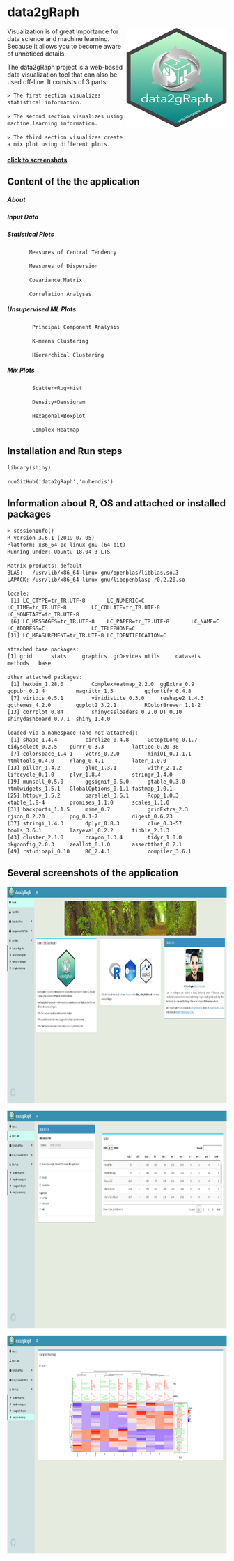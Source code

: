 # data2gRaph


<img align="right" width="230" height="230" src="https://github.com/muhendis/data2gRaph/blob/master/www/logo.png"> Visualization is of great importance for data science and machine learning. Because it allows you to become aware of unnoticed details.

The data2gRaph project is a web-based data visualization tool that can also be used off-line. It consists of 3 parts:

    > The first section visualizes statistical information.

    > The second section visualizes using machine learning information.

    > The third section visualizes create a mix plot using different plots.
    
#### [click to screenshots](https://github.com/muhendis/data2gRaph/tree/master/Example%20graph)

## Content of the the application

##### About
      
##### Input Data
      
##### Statistical Plots
               
           Measures of Central Tendency
               
           Measures of Dispersion
               
           Covariance Matrix
               
           Correlation Analyses

##### Unsupervised ML Plots
               
            Principal Component Analysis 
               
            K-means Clustering
               
            Hierarchical Clustering
               
               
    
##### Mix Plots
               
            Scatter+Rug+Hist
               
            Density+Densigram 
               
            Hexagonal+Boxplot
               
            Complex Heatmap


## Installation and Run steps

```{R}
library(shiny)

runGitHub('data2gRaph','muhendis')
```
##### 


## Information about R, OS and attached or installed packages


```{R}
> sessionInfo()
R version 3.6.1 (2019-07-05)
Platform: x86_64-pc-linux-gnu (64-bit)
Running under: Ubuntu 18.04.3 LTS

Matrix products: default
BLAS:   /usr/lib/x86_64-linux-gnu/openblas/libblas.so.3
LAPACK: /usr/lib/x86_64-linux-gnu/libopenblasp-r0.2.20.so

locale:
 [1] LC_CTYPE=tr_TR.UTF-8       LC_NUMERIC=C               LC_TIME=tr_TR.UTF-8        LC_COLLATE=tr_TR.UTF-8     LC_MONETARY=tr_TR.UTF-8   
 [6] LC_MESSAGES=tr_TR.UTF-8    LC_PAPER=tr_TR.UTF-8       LC_NAME=C                  LC_ADDRESS=C               LC_TELEPHONE=C            
[11] LC_MEASUREMENT=tr_TR.UTF-8 LC_IDENTIFICATION=C       

attached base packages:
[1] grid      stats     graphics  grDevices utils     datasets  methods   base     

other attached packages:
 [1] hexbin_1.28.0         ComplexHeatmap_2.2.0  ggExtra_0.9           ggpubr_0.2.4          magrittr_1.5          ggfortify_0.4.8      
 [7] viridis_0.5.1         viridisLite_0.3.0     reshape2_1.4.3        ggthemes_4.2.0        ggplot2_3.2.1         RColorBrewer_1.1-2   
[13] corrplot_0.84         shinycssloaders_0.2.0 DT_0.10               shinydashboard_0.7.1  shiny_1.4.0          

loaded via a namespace (and not attached):
 [1] shape_1.4.4         circlize_0.4.8      GetoptLong_0.1.7    tidyselect_0.2.5    purrr_0.3.3         lattice_0.20-38    
 [7] colorspace_1.4-1    vctrs_0.2.0         miniUI_0.1.1.1      htmltools_0.4.0     rlang_0.4.1         later_1.0.0        
[13] pillar_1.4.2        glue_1.3.1          withr_2.1.2         lifecycle_0.1.0     plyr_1.8.4          stringr_1.4.0      
[19] munsell_0.5.0       ggsignif_0.6.0      gtable_0.3.0        htmlwidgets_1.5.1   GlobalOptions_0.1.1 fastmap_1.0.1      
[25] httpuv_1.5.2        parallel_3.6.1      Rcpp_1.0.3          xtable_1.8-4        promises_1.1.0      scales_1.1.0       
[31] backports_1.1.5     mime_0.7            gridExtra_2.3       rjson_0.2.20        png_0.1-7           digest_0.6.23      
[37] stringi_1.4.3       dplyr_0.8.3         clue_0.3-57         tools_3.6.1         lazyeval_0.2.2      tibble_2.1.3       
[43] cluster_2.1.0       crayon_1.3.4        tidyr_1.0.0         pkgconfig_2.0.3     zeallot_0.1.0       assertthat_0.2.1   
[49] rstudioapi_0.10     R6_2.4.1            compiler_3.6.1 
```


## Several screenshots of the application

<p align="center">
<img  width="1900" height="500" src="https://github.com/muhendis/data2gRaph/blob/master/Example%20graph/about.png"> 
</p>

<p align="center">
<img  width="1900" height="500" src="https://github.com/muhendis/data2gRaph/blob/master/Example%20graph/input.png"> 
</p>

<p align="center">
<img  width="1900" height="500" src="https://github.com/muhendis/data2gRaph/blob/master/Example%20graph/CH.png"> 
</p>
